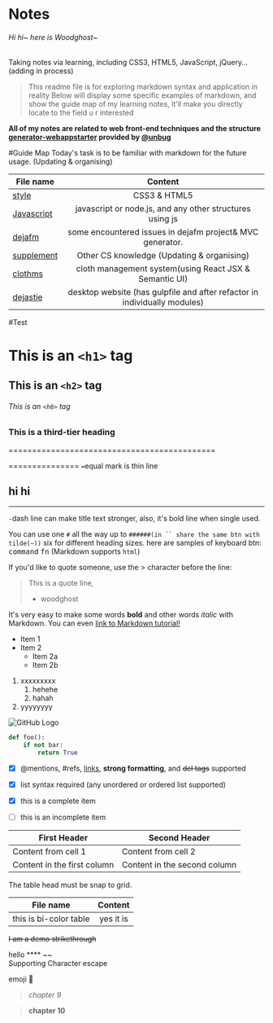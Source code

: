 # Notes

###### Hi hi~ here is Woodghost~ 
Taking notes via learning, including CSS3, HTML5, JavaScript, jQuery...(adding in process)
> This readme file is for exploring markdown syntax and application in reality
> Below will display some specific examples of markdown, and show the guide map of my learning notes, it'll make you directly locate to the field u r interested

**All of my notes are related to web front-end techniques and the structure [generator-webappstarter](https://github.com/unbug/generator-webappstarter) provided by [@unbug](https://github.com/unbug)**

#Guide Map
Today's task is to be familiar with markdown for the future usage.
(Updating & organising)


|File name | Content|
|--------- |:-------:|
|[style](https://github.com/woodghost/notes/blob/master/StyleTips/) | CSS3 & HTML5|
|[Javascript](https://github.com/woodghost/notes/blob/master/JsTips/)| javascript or node.js, and any other structures using js|   
|[dejafm](https://github.com/woodghost/notes/blob/master/dejafm/)| some encountered issues in dejafm project& MVC generator.|
|[supplement](https://github.com/woodghost/notes/blob/master/RelatedTips/)| Other CS knowledge (Updating & organising)|
|[clothms](https://github.com/woodghost/notes/blob/master/clothms/)|cloth management system(using React JSX & Semantic UI)|
|[dejastie](https://github.com/woodghost/notes/blob/master/dejasite/)| desktop website (has gulpfile and after refactor in individually modules)|

#Test

# This is an `<h1>` tag
## This is an `<h2>` tag
###### This is an `<h6>` tag

### This is a third-tier heading

============================================

===============
 `=`equal mark is thin line

hi hi
-----

------------------
`-`dash line can make title text stronger, also, it's bold line when single used.


You can use  one `#` all the way up to `######(in `` share the same btn with tilde(~))` six for different heading sizes.
here are samples of keyboard btn:
<kbd>command</kbd>
<kbd>fn</kbd>
(Markdown supports `html`)

If you'd like to quote someone, use the > character before the line:

> This is a quote line, 
> - woodghost

It's very easy to make some words **bold** and other words *italic* with Markdown. You can even [link to Markdown 
tutorial!](https://guides.github.com/features/mastering-markdown/)

* Item 1
* Item 2
  * Item 2a
  * Item 2b
  
1. xxxxxxxxx
    1. hehehe
    2. hahah
2. yyyyyyyy
  
![GitHub Logo](https://fleep.io/blog/wp-content/uploads/2014/07/github_icon.png)

```python
def foo():
    if not bar:
        return True
```
        
- [x] @mentions, #refs, [links](), **strong formatting**, and <del>del tags</del> supported
- [x] list syntax required (any unordered or ordered list supported)
- [x] this is a complete item
- [ ] this is an incomplete item


First Header | Second Header
------------ | -------------
Content from cell 1 | Content from cell 2
Content in the first column | Content in the second column


The table head must be snap to grid.


|File name | Content               |
|--------- |:--------------------:|
|this is bi-color table|yes it is|


~~I am a demo  strikethrough~~

hello \***\* ~\~  
Supporting Character escape


emoji
:ghost:

    

> *chapter 9*

> **chapter 10**



